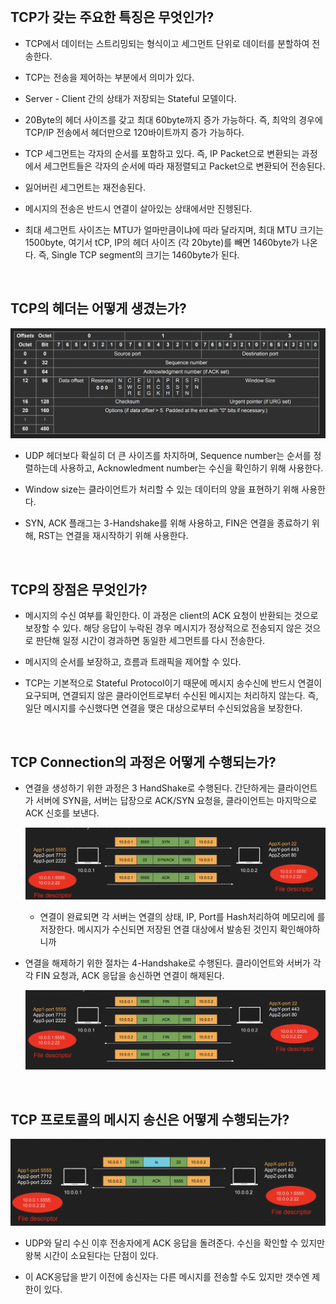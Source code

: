 <br/>

## TCP가 갖는 주요한 특징은 무엇인가?

- TCP에서 데이터는 스트리밍되는 형식이고 세그먼트 단위로 데이터를 분할하여 전송한다.

- TCP는 전송을 제어하는 부분에서 의미가 있다. 

- Server - Client 간의 상태가 저장되는 Stateful 모델이다.

- 20Byte의 헤더 사이즈를 갖고 최대 60byte까지 증가 가능하다. 즉, 최악의 경우에 TCP/IP 전송에서 헤더만으로 120바이트까지 증가 가능하다.

- TCP 세그먼트는 각자의 순서를 포함하고 있다. 즉, IP Packet으로 변환되는 과정에서 세그먼트들은 각자의 순서에 따라 재정렬되고 Packet으로 변환되어 전송된다. 

- 잃어버린 세그먼트는 재전송된다.

- 메시지의 전송은 반드시 연결이 살아있는 상태에서만 진헹된다.

- 최대 세그먼트 사이즈는 MTU가 얼마만큼이냐에 따라 달라지며,  최대 MTU 크기는 1500byte, 여기서 tCP, IP의 헤더 사이즈 (각 20byte)를 빼면 1460byte가 나온다. 즉, Single TCP segment의 크기는 1460byte가 된다.

<br/>

## TCP의 헤더는 어떻게 생겼는가?

![Untitled](./assets/4273ea62_Untitled.png)

- UDP 헤더보다 확실히 더 큰 사이즈를 차지하며, Sequence number는 순서를 정렬하는데 사용하고, Acknowledment number는 수신을 확인하기 위해 사용한다. 

- Window size는 클라이언트가 처리할 수 있는 데이터의 양을 표현하기 위해 사용한다.

- SYN, ACK 플래그는 3-Handshake를 위해 사용하고, FIN은 연결을 종료하기 위해, RST는 연결을 재시작하기 위해 사용한다.

<br/>

## TCP의 장점은 무엇인가?

- 메시지의 수신 여부를 확인한다. 이 과정은 client의 ACK 요청이 반환되는 것으로 보장할 수 있다. 해당 응답이 누락된 경우 메시지가 정상적으로 전송되지 않은 것으로 판단해 일정 시간이 경과하면 동일한 세그먼트를 다시 전송한다.

- 메시지의 순서를 보장하고, 흐름과 트래픽을 제어할 수 있다.

- TCP는 기본적으로 Stateful Protocol이기 때문에 메시지 송수신에 반드시 연결이 요구되며, 연결되지 않은 클라이언트로부터 수신된 메시지는 처리하지 않는다. 즉, 일단 메시지를 수신했다면 연결을 맺은 대상으로부터 수신되었음을 보장한다.

<br/>

## TCP Connection의 과정은 어떻게 수행되는가?

- 연결을 생성하기 위한 과정은 3 HandShake로 수행된다. 간단하게는 클라이언트가 서버에 SYN을, 서버는 답장으로 ACK/SYN 요청을, 클라이언트는 마지막으로 ACK 신호를 보낸다. 

	![Untitled](./assets/2722c545_Untitled.png)

	- 연결이 완료되면 각 서버는 연결의 상태, IP, Port를 Hash처리하여 메모리에 를 저장한다. 메시지가 수신되면 저장된 연결 대상에서 발송된 것인지 확인해야하니까

- 연결을 해제하기 위한 절차는 4-Handshake로 수행된다. 클라이언트와 서버가 각각 FIN 요청과, ACK 응답을 송신하면 연결이 해제된다. 

	![Untitled](./assets/82d5bd44_Untitled.png)

<br/>

## TCP 프로토콜의 메시지 송신은 어떻게 수행되는가?

![Untitled](./assets/000a5db9_Untitled.png)

- UDP와 달리 수신 이후 전송자에게 ACK 응답을 돌려준다. 수신을 확인할 수 있지만 왕복 시간이 소요된다는 단점이 있다.

- 이 ACK응답을 받기 이전에 송신자는 다른 메시지를 전송할 수도 있지만 갯수엔 제한이 있다. 

<br/>


